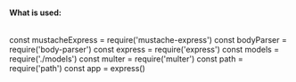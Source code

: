 #### What is used:
######
const mustacheExpress = require('mustache-express')
const bodyParser = require('body-parser')
const express = require('express')
const models = require('./models')
const multer = require('multer')
const path = require('path')
const app = express()
